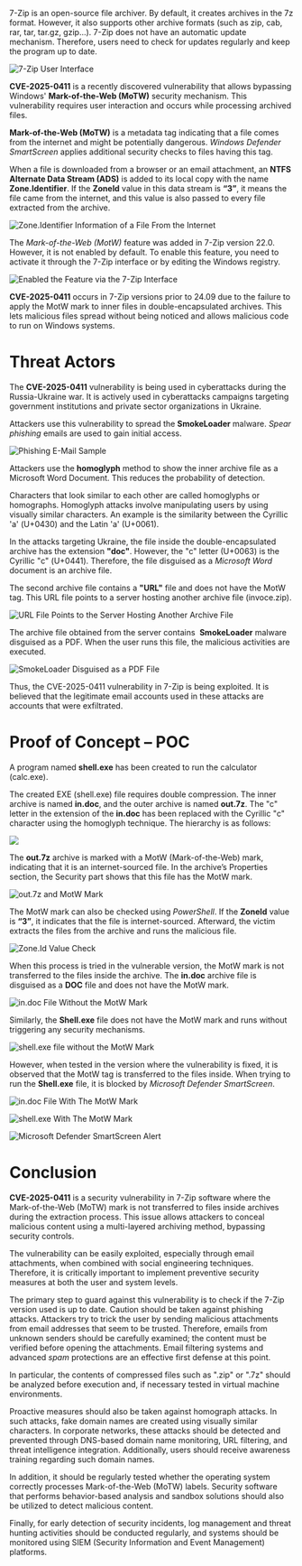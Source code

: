 
7-Zip is an open-source file archiver. By default, it creates archives in the 7z format. However, it also supports other archive formats (such as zip, cab, rar, tar, tar.gz, gzip...). 7-Zip does not have an automatic update mechanism. Therefore, users need to check for updates regularly and keep the program up to date.

![7-Zip User Interface](img/1.png)

**CVE-2025-0411** is a recently discovered vulnerability that allows bypassing Windows' **Mark-of-the-Web (MoTW)** security mechanism. This vulnerability requires user interaction and occurs while processing archived files.

**Mark-of-the-Web (MoTW)** is a metadata tag indicating that a file comes from the internet and might be potentially dangerous. _Windows Defender SmartScreen_ applies additional security checks to files having this tag.

When a file is downloaded from a browser or an email attachment, an **NTFS Alternate Data Stream (ADS)** is added to its local copy with the name **Zone.Identifier**. If the **ZoneId** value in this data stream is **“3”**, it means the file came from the internet, and this value is also passed to every file extracted from the archive.

![Zone.Identifier Information of a File From the Internet](img/2.png)

The _Mark-of-the-Web (MotW)_ feature was added in 7-Zip version 22.0. However, it is not enabled by default. To enable this feature, you need to activate it through the 7-Zip interface or by editing the Windows registry.

![Enabled the Feature via the 7-Zip Interface](img/3.png)

**CVE-2025-0411** occurs in 7-Zip versions prior to 24.09 due to the failure to apply the MotW mark to inner files in double-encapsulated archives. This lets malicious files spread without being noticed and allows malicious code to run on Windows systems.


# Threat Actors

The **CVE-2025-0411** vulnerability is being used in cyberattacks during the Russia-Ukraine war. It is actively used in cyberattacks campaigns targeting government institutions and private sector organizations in Ukraine.

Attackers use this vulnerability to spread the **SmokeLoader** malware. _Spear phishing_ emails are used to gain initial access.

![Phishing E-Mail Sample](img/4.png)

Attackers use the **homoglyph** method to show the inner archive file as a Microsoft Word Document. This reduces the probability of detection.

Characters that look similar to each other are called homoglyphs or homographs. Homoglyph attacks involve manipulating users by using visually similar characters. An example is the similarity between the Cyrillic 'а' (U+0430) and the Latin 'a' (U+0061).

In the attacks targeting Ukraine, the file inside the double-encapsulated archive has the extension **"doc"**. However, the "c" letter (U+0063) is the Cyrillic "с" (U+0441). Therefore, the file disguised as a _Microsoft Word_ document is an archive file.

The second archive file contains a **"URL"** file and does not have the MotW tag. This URL file points to a server hosting another archive file (invoce.zip).

![URL File Points to the Server Hosting Another Archive File](img/5.png)

The archive file obtained from the server contains  **SmokeLoader** malware disguised as a PDF. When the user runs this file, the malicious activities are executed.

![SmokeLoader Disguised as a PDF File](img/6.png)

Thus, the CVE-2025-0411 vulnerability in 7-Zip is being exploited. It is believed that the legitimate email accounts used in these attacks are accounts that were exfiltrated.

# Proof of Concept – POC

A program named **shell.exe** has been created to run the calculator (calc.exe).

The created EXE (shell.exe) file requires double compression. The inner archive is named **in.doс**, and the outer archive is named **out.7z**. The "c" letter in the extension of the **in.doс** has been replaced with the Cyrillic "с" character using the homoglyph technique. The hierarchy is as follows:

![](img/figure.png)

The **out.7z** archive is marked with a MotW (Mark-of-the-Web) mark, indicating that it is an internet-sourced file. In the archive’s Properties section, the Security part shows that this file has the MotW mark.

![out.7z and MotW Mark](img/7.png)

The MotW mark can also be checked using _PowerShell_. If the **ZoneId** value is **“3”**, it indicates that the file is internet-sourced. Afterward, the victim extracts the files from the archive and runs the malicious file.

![Zone.Id Value Check](img/8.png)

When this process is tried in the vulnerable version, the MotW mark is not transferred to the files inside the archive. The **in.doс** archive file is disguised as a **DOC** file and does not have the MotW mark.

![in.doc File Without the MotW Mark](img/9.png)

Similarly, the **Shell.exe** file does not have the MotW mark and runs without triggering any security mechanisms.

![shell.exe file without the MotW Mark](img/10.png)

However, when tested in the version where the vulnerability is fixed, it is observed that the MotW tag is transferred to the files inside. When trying to run the **Shell.exe** file, it is blocked by _Microsoft_ _Defender_ _SmartScreen_.

![in.doc File With The MotW Mark](img/11.png)

![shell.exe With The MotW Mark](img/12.png)

![Microsoft Defender SmartScreen Alert](img/13.png)

# Conclusion

**CVE-2025-0411** is a security vulnerability in 7-Zip software where the Mark-of-the-Web (MoTW) mark is not transferred to files inside archives during the extraction process. This issue allows attackers to conceal malicious content using a multi-layered archiving method, bypassing security controls.

The vulnerability can be easily exploited, especially through email attachments, when combined with social engineering techniques. Therefore, it is critically important to implement preventive security measures at both the user and system levels.

The primary step to guard against this vulnerability is to check if the 7-Zip version used is up to date. Caution should be taken against phishing attacks. Attackers try to trick the user by sending malicious attachments from email addresses that seem to be trusted. Therefore, emails from unknown senders should be carefully examined; the content must be verified before opening the attachments. Email filtering systems and advanced *spam* protections are an effective first defense at this point.

In particular, the contents of compressed files such as ".zip" or ".7z" should be analyzed before execution and, if necessary tested in virtual machine environments.

Proactive measures should also be taken against homograph attacks. In such attacks, fake domain names are created using visually similar characters. In corporate networks, these attacks should be detected and prevented through DNS-based domain name monitoring, URL filtering, and threat intelligence integration. Additionally, users should receive awareness training regarding such domain names.

In addition, it should be regularly tested whether the operating system correctly processes Mark-of-the-Web (MoTW) labels.  Security software that performs behavior-based analysis and sandbox solutions should also be utilized to detect malicious content.

Finally, for early detection of security incidents, log management and threat hunting activities should be conducted regularly, and systems should be monitored using SIEM (Security Information and Event Management) platforms.